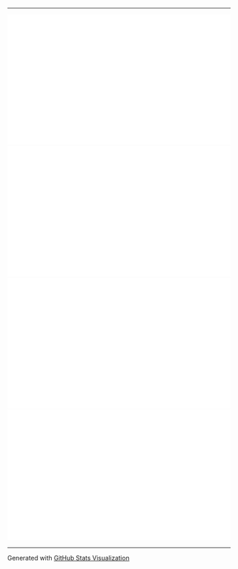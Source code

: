 

---

<div align="center">

<!--
https://github.community/t/support-theme-context-for-images-in-light-vs-dark-mode/147981/84
-->
<a href="https://github.com/GRAYgoose124/GRAYgoose124#gh-dark-mode-only">
<img src="https://raw.githubusercontent.com/GRAYgoose124/GRAYgoose124/master/generated/overview.svg#gh-dark-mode-only" />
<img src="https://raw.githubusercontent.com/GRAYgoose124/GRAYgoose124/master/generated/languages.svg#gh-dark-mode-only" />
</a>
<a href="https://github.com/GRAYgoose124/GRAYgoose124#gh-light-mode-only">
<img src="https://raw.githubusercontent.com/GRAYgoose124/GRAYgoose124/master/generated/overview.svg#gh-light-mode-only" />
<img src="https://raw.githubusercontent.com/GRAYgoose124/GRAYgoose124/master/generated/languages.svg#gh-light-mode-only" />
</a>

</div>

---

Generated with [GitHub Stats Visualization](https://github.com/jstrieb/github-stats)
